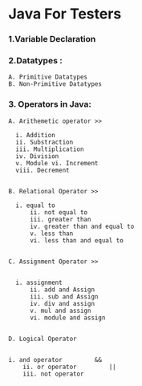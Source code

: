 # Java For Testers

### 1.Variable Declaration
### 2.Datatypes :
    A. Primitive Datatypes
    B. Non-Primitive Datatypes

### 3. Operators in Java:
    A. Arithemetic operator >>

      i. Addition 
      ii. Substraction 
      iii. Multiplication	
      iv. Division 
      v. Module vi. Increment	
      viii. Decrement		


    B. Relational Operator >>

      i. equal to 						
		  ii. not equal to	
		  iii. greater than		
		  iv. greater than and equal to	
		  v. less than						
		  vi. less than and equal to	


    C. Assignment Operator >>


      i. assignment 					
		  ii. add and Assign			
		  iii. sub and Assign						
		  iv. div and assign				
		  v. mul and assign				
		  vi. module and assign			


    D. Logical Operator


    i. and operator			&&
		ii. or operator			||
		iii. not operator


